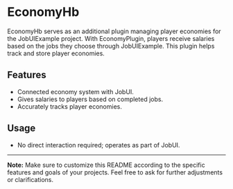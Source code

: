 # EconomyHb

EconomyHb serves as an additional plugin managing player economies for the JobUIExample project. With EconomyPlugin, players receive salaries based on the jobs they choose through JobUIExample. This plugin helps track and store player economies.

## Features
- Connected economy system with JobUI.
- Gives salaries to players based on completed jobs.
- Accurately tracks player economies.

## Usage
- No direct interaction required; operates as part of JobUI.

---

**Note:** Make sure to customize this README according to the specific features and goals of your projects. Feel free to ask for further adjustments or clarifications.
